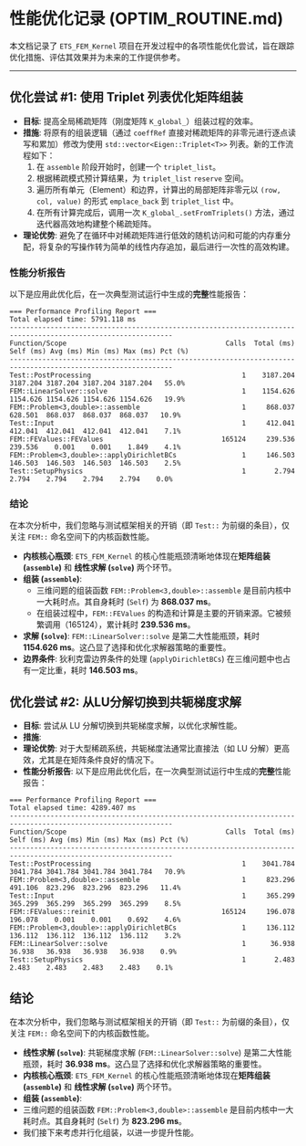 # 性能优化记录 (OPTIM_ROUTINE.md)

本文档记录了 `ETS_FEM_Kernel` 项目在开发过程中的各项性能优化尝试，旨在跟踪优化措施、评估其效果并为未来的工作提供参考。

---

## 优化尝试 #1: 使用 Triplet 列表优化矩阵组装

* **目标**: 提高全局稀疏矩阵（刚度矩阵 `K_global_`）组装过程的效率。
* **措施**:
  将原有的组装逻辑（通过 `coeffRef` 直接对稀疏矩阵的非零元进行逐点读写和累加）修改为使用 `std::vector<Eigen::Triplet<T>>` 列表。新的工作流程如下：
    1.  在 `assemble` 阶段开始时，创建一个 `triplet_list`。
    2.  根据稀疏模式预计算结果，为 `triplet_list` `reserve` 空间。
    3.  遍历所有单元（Element）和边界，计算出的局部矩阵非零元以 `(row, col, value)` 的形式 `emplace_back` 到 `triplet_list` 中。
    4.  在所有计算完成后，调用一次 `K_global_.setFromTriplets()` 方法，通过迭代器高效地构建整个稀疏矩阵。
* **理论优势**: 避免了在循环中对稀疏矩阵进行低效的随机访问和可能的内存重分配，将复杂的写操作转为简单的线性内存追加，最后进行一次性的高效构建。

### **性能分析报告**

以下是应用此优化后，在一次典型测试运行中生成的**完整**性能报告：

```text
=== Performance Profiling Report ===
Total elapsed time: 5791.118 ms
--------------------------------------------------------------------------------------------------------------
Function/Scope                                       Calls  Total (ms)   Self (ms) Avg (ms) Min (ms) Max (ms) Pct (%)
--------------------------------------------------------------------------------------------------------------
Test::PostProcessing                                     1    3187.204    3187.204 3187.204 3187.204 3187.204   55.0%
FEM::LinearSolver::solve                                 1    1154.626    1154.626 1154.626 1154.626 1154.626   19.9%
FEM::Problem<3,double>::assemble                         1     868.037     628.501  868.037  868.037  868.037   10.9%
Test::Input                                              1     412.041     412.041  412.041  412.041  412.041    7.1%
FEM::FEValues::FEValues                             165124     239.536     239.536    0.001    0.001    1.849    4.1%
FEM::Problem<3,double>::applyDirichletBCs                1     146.503     146.503  146.503  146.503  146.503    2.5%
Test::SetupPhysics                                       1       2.794       2.794    2.794    2.794    2.794    0.0%

```

### **结论**

在本次分析中，我们忽略与测试框架相关的开销（即 `Test::` 为前缀的条目），仅关注 `FEM::` 命名空间下的内核函数性能。

* **内核核心瓶颈**: `ETS_FEM_Kernel` 的核心性能瓶颈清晰地体现在**矩阵组装 (`assemble`)** 和 **线性求解 (`solve`)** 两个环节。
* **组装 (`assemble`)**:
    * 三维问题的组装函数 `FEM::Problem<3,double>::assemble` 是目前内核中一大耗时点。其自身耗时 (`Self`) 为 **868.037 ms**。
    * 在组装过程中，`FEM::FEValues` 的构造和计算是主要的开销来源。它被频繁调用（165124），累计耗时 **239.536 ms**。
* **求解 (`solve`)**: `FEM::LinearSolver::solve` 是第二大性能瓶颈，耗时 **1154.626 ms**。这凸显了选择和优化求解器策略的重要性。
* **边界条件**: 狄利克雷边界条件的处理 (`applyDirichletBCs`) 在三维问题中也占有一定比重，耗时 **146.503 ms**。

## 优化尝试 #2: 从LU分解切换到共轭梯度求解

* **目标**: 尝试从 LU 分解切换到共轭梯度求解，以优化求解性能。
* **措施**:
* **理论优势**: 对于大型稀疏系统，共轭梯度法通常比直接法（如 LU 分解）更高效，尤其是在矩阵条件良好的情况下。
* **性能分析报告**:
以下是应用此优化后，在一次典型测试运行中生成的**完整**性能报告：

```text
=== Performance Profiling Report ===
Total elapsed time: 4289.407 ms
--------------------------------------------------------------------------------------------------------------
Function/Scope                                       Calls  Total (ms)   Self (ms) Avg (ms) Min (ms) Max (ms) Pct (%)
--------------------------------------------------------------------------------------------------------------
Test::PostProcessing                                     1    3041.784    3041.784 3041.784 3041.784 3041.784   70.9%
FEM::Problem<3,double>::assemble                         1     823.296     491.106  823.296  823.296  823.296   11.4%
Test::Input                                              1     365.299     365.299  365.299  365.299  365.299    8.5%
FEM::FEValues::reinit                               165124     196.078     196.078    0.001    0.001    0.692    4.6%
FEM::Problem<3,double>::applyDirichletBCs                1     136.112     136.112  136.112  136.112  136.112    3.2%
FEM::LinearSolver::solve                                 1      36.938      36.938   36.938   36.938   36.938    0.9%
Test::SetupPhysics                                       1       2.483       2.483    2.483    2.483    2.483    0.1%
```

## **结论**
在本次分析中，我们忽略与测试框架相关的开销（即 `Test::` 为前缀的条目），仅关注 `FEM::` 命名空间下的内核函数性能。
* **线性求解 (`solve`)**: 共轭梯度求解 (`FEM::LinearSolver::solve`) 是第二大性能瓶颈，耗时 **36.938 ms**。这凸显了选择和优化求解器策略的重要性。
* **内核核心瓶颈**: `ETS_FEM_Kernel` 的核心性能瓶颈清晰地体现在**矩阵组装 (`assemble`)** 和 **线性求解 (`solve`)** 两个环节。
* **组装 (`assemble`)**:
* 三维问题的组装函数 `FEM::Problem<3,double>::assemble` 是目前内核中一大耗时点。其自身耗时 (`Self`) 为 **823.296 ms**。
* 我们接下来考虑并行化组装，以进一步提升性能。

